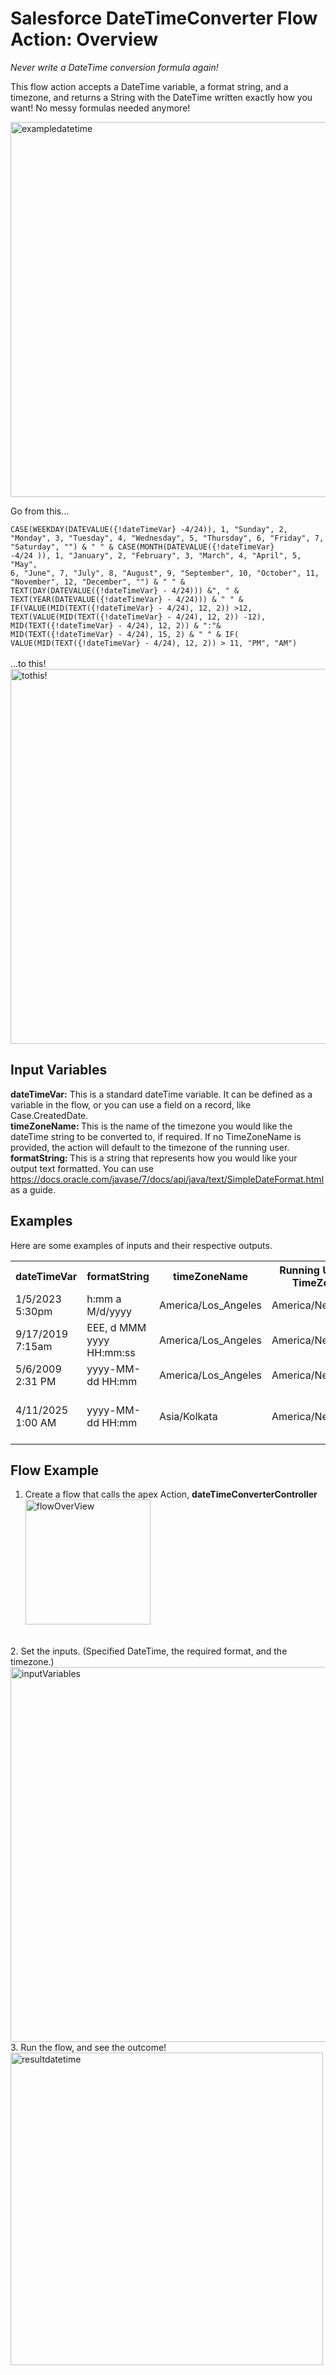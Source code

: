 # Salesforce DateTimeConverter Flow Action: Overview

<i>Never write a DateTime conversion formula again!</i>

This flow action accepts a DateTime variable, a format string, and a timezone, and returns a String with the DateTime written exactly how you want! No messy formulas needed anymore!


<img width="600" alt="exampledatetime" src="https://github.com/claireSFDC/Personal_Work/assets/62670451/0cee6c16-c569-4ba0-ab70-469c628c40b7">


Go from this...

<code>CASE(WEEKDAY(DATEVALUE({!dateTimeVar} -4/24)),
1, "Sunday",
2, "Monday",
3, "Tuesday",
4, "Wednesday",
5, "Thursday",
6, "Friday",
7, "Saturday",
"")
 & " " &
CASE(MONTH(DATEVALUE({!dateTimeVar} -4/24 )),
1, "January",
2, "February", 
3, "March",
4, "April",
5, "May",
6, "June", 
7, "July",
8, "August",
9, "September",
10, "October",
11, "November",
12, "December", "")
& " " &
TEXT(DAY(DATEVALUE({!dateTimeVar} - 4/24)))
&", " &
TEXT(YEAR(DATEVALUE({!dateTimeVar} - 4/24)))
& " " &
IF(VALUE(MID(TEXT({!dateTimeVar} - 4/24), 12, 2)) >12, TEXT(VALUE(MID(TEXT({!dateTimeVar} - 4/24), 12, 2)) -12), MID(TEXT({!dateTimeVar} - 4/24), 12, 2))
& ":"&
MID(TEXT({!dateTimeVar} - 4/24), 15, 2)
& " " &
IF( VALUE(MID(TEXT({!dateTimeVar} - 4/24), 12, 2)) > 11, "PM", "AM")
  </code>
  <br>
...to this!<br>
<img width="600" alt="tothis!" src="https://github.com/claireSFDC/Personal_Work/assets/62670451/2532ff65-fefc-42bb-8640-eeb9d8973414">


## Input Variables

<b>dateTimeVar:</b> This is a standard dateTime variable. It can be defined as a variable in the flow, or you can use a field on a record, like Case.CreatedDate.
<br><b>timeZoneName: </b>This is the name of the timezone you would like the dateTime string to be converted to, if required. If no TimeZoneName is provided, the action will default to the timezone of the running user.
<br><b>formatString: </b>This is a string that represents how you would like your output text formatted. You can use https://docs.oracle.com/javase/7/docs/api/java/text/SimpleDateFormat.html as a guide.

## Examples

Here are some examples of inputs and their respective outputs.

<table>
  <tr>
    <th>dateTimeVar</th>
    <th>formatString</th>
    <th>timeZoneName</th>
    <th>Running User's TimeZone</th>
    <th>OUTCOME</th>
  </tr>
  <tr>
    <td>1/5/2023 5:30pm</td>
    <td>h:mm a M/d/yyyy</td>
    <td>America/Los_Angeles</td>
    <td>America/New_York</td>
    <td>2:30 PM 1/5/2023</th>
  </tr>
    <tr>
    <td>9/17/2019 7:15am</td>
    <td>EEE, d MMM yyyy HH:mm:ss</td>
    <td>America/Los_Angeles</td>
    <td>America/New_York</td>
    <td>Fri, 17 Sep 2021 04:15:00</th>
  </tr>
  <tr>
    <td>5/6/2009 2:31 PM</td>
    <td>yyyy-MM-dd HH:mm</td>
    <td>America/Los_Angeles</td>
    <td>America/New_York</td>
    <td>2009-05-06 11:31</th>
  </tr>
    <tr>
    <td>4/11/2025 1:00 AM</td>
    <td>yyyy-MM-dd HH:mm</td>
    <td>Asia/Kolkata</td>
    <td>America/New_York</td>
    <td>11 April 2025 India Standard Time</th>
  </tr>
  </table>
  
  
## Flow Example

1. Create a flow that calls the apex Action, <b>dateTimeConverterController</b>
<br><img width="200" alt="flowOverView" src="https://github.com/claireSFDC/Personal_Work/assets/62670451/dc00db7f-255d-4229-b150-ecff6687b448">
<br>
2. Set the inputs. (Specified DateTime, the required format, and the timezone.)
<br><img width="600" alt="inputVariables" src="https://github.com/claireSFDC/Personal_Work/assets/62670451/fd2fc887-46a4-4336-b626-690c2943603e">
<br>
3. Run the flow, and see the outcome!
<br><img width="500" alt="resultdatetime" src="https://github.com/claireSFDC/Personal_Work/assets/62670451/82b1f47c-1c36-47dd-9d08-e37f80e1a27d">

